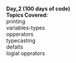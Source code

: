 **Day_2 (100 days of code)**<br>
**Topics Covered:**<br>
printing<br>
variables-types<br>
opperators<br>
typecasting<br>
defalts<br>
logial opprators<br>
